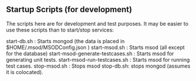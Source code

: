 <H2>Startup Scripts (for development)</H2>

The scripts here are for development and test purposes. It may be easier to use these scripts than to start/stop services:

  start-db.sh : Starts mongod (the data is placed in $HOME/.msod/MSODConfig.json )
  start-msod.sh : Starts msod (all except for the database)
  start-msod-generate-testcases.sh : Starts msod for generating unit tests.
  start-msod-run-testcases.sh : Starts msod for running test cases.
  stop-msod.sh : Stops msod
  stop-db.sh: stops mongod (assumes it is colocated).
